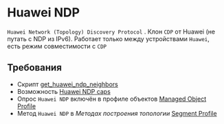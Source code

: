# Huawei NDP

`Huawei Network (Topology) Discovery Protocol` . Клон `CDP` от Huawei (не путать с NDP из IPv6). Работает только между устройствами `Huawei`, есть режим совместимости с `CDP`

## Требования

* Скрипт [get_huawei_ndp_neighbors](../../scripts-reference/get_huawei_ndp_neighbors.md)
* Возможность [Huawei NDP caps](../../caps-reference/huawei.md#huawei-ndp)
* Опрос `Huawei NDP` включён в профиле объектов [Managed Object Profile](../../concepts/managed-object-profile/index.md#Box(Полный_опрос))
* Метод `Huawei NDP` в *Методах построения топологии* [Segment Profile](../../concepts/network-segment-profile/index.md)
